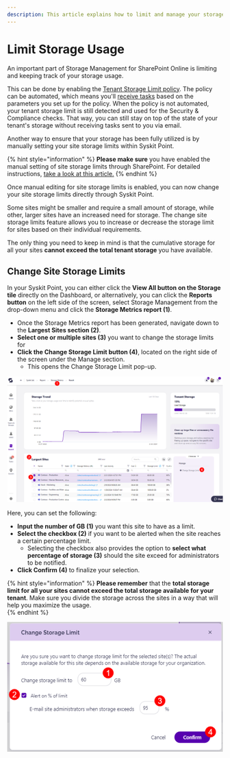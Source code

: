 ```yaml
---
description: This article explains how to limit and manage your storage usage through Syskit Point.
---
```


# Limit Storage Usage

An important part of Storage Management for SharePoint Online is limiting and keeping track of your storage usage.

This can be done by enabling the [Tenant Storage Limit policy](../governance-and-automation/automated-workflows/tenant-storage-admin.md). The policy can be automated, which means you'll [receive tasks](../point-collaborators/resolve-governance-tasks/tenant-storage-limit.md) based on the parameters you set up for the policy. When the policy is not automated, your tenant storage limit is still detected and used for the Security & Compliance checks. That way, you can still stay on top of the state of your tenant's storage without receiving tasks sent to you via email. 

Another way to ensure that your storage has been fully utilized is by manually setting your site storage limits within Syskit Point.

{% hint style="information" %}
**Please make sure** you have enabled the manual setting of site storage limits through SharePoint. For detailed instructions, [take a look at this article.](../faq/site-storage-limits.md)
{% endhint %}

Once manual editing for site storage limits is enabled, you can now change your site storage limits directly through Syskit Point.

Some sites might be smaller and require a small amount of storage, while other, larger sites have an increased need for storage. The change site storage limits feature allows you to increase or decrease the storage limit for sites based on their individual requirements.

The only thing you need to keep in mind is that the cumulative storage for all your sites **cannot exceed the total tenant storage** you have available. 


## Change Site Storage Limits

In your Syskit Point, you can either click the **View All button on the Storage tile** directly on the Dashboard, or alternatively, you can click the **Reports button** on the left side of the screen, select Storage Management from the drop-down menu and click the **Storage Metrics report (1)**. 

 * Once the Storage Metrics report has been generated, navigate down to the **Largest Sites section (2)**. 
 * **Select one or multiple sites (3)** you want to change the storage limits for 
 * **Click the Change Storage Limit button (4)**, located on the right side of the screen under the Manage section.
   * This opens the Change Storage Limit pop-up. 

![Storage Metrics Report - Site Limits](../.gitbook/assets/limit-storage-usage-site.png)

Here, you can set the following:

 * **Input the number of GB (1)** you want this site to have as a limit.
 * **Select the checkbox (2)** if you want to be alerted when the site reaches a certain percentage limit.
   * Selecting the checkbox also provides the option to **select what percentage of storage (3)** should the site exceed for administrators to be notified. 
 * **Click Confirm (4)** to finalize your selection.

 
{% hint style="information" %}
**Please remember** that the **total storage limit for all your sites cannot exceed the total storage available for your tenant**. Make sure you divide the storage across the sites in a way that will help you maximize the usage.  
{% endhint %}

![Change Site Limit](../.gitbook/assets/limit-storage-usage-site-change.png)


